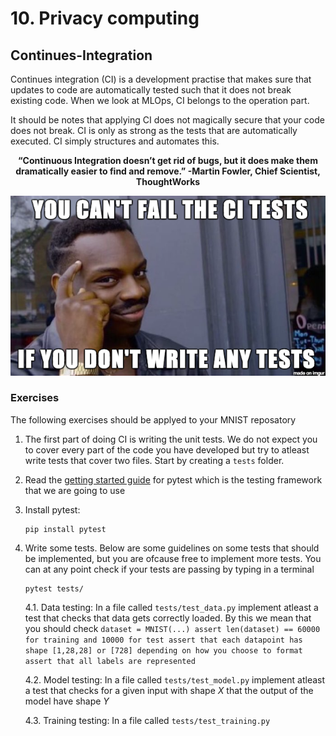 # 10. Privacy computing


## Continues-Integration

Continues integration (CI) is a development practise that makes sure that updates to code 
are automatically tested such that it does not break existing code. When we look at MLOps,
CI belongs to the operation part. 

It should be notes that applying CI does not magically secure that your code does not break.
CI is only as strong as the tests that are automatically executed. CI simply structures and
automates this.

<p align="center">
<b> “Continuous Integration doesn’t get rid of bugs, but it does make them dramatically easier to find and remove.” -Martin Fowler, Chief Scientist, ThoughtWorks </b>
</p>

![ci](../figures/ci.png)

### Exercises

The following exercises should be applyed to your MNIST reposatory

1. The first part of doing CI is writing the unit tests. We do not expect you to cover every part
   of the code you have developed but try to atleast write tests that cover two files. Start by
   creating a `tests` folder.

2. Read the [getting started guide](https://docs.pytest.org/en/6.2.x/getting-started.html) for pytest
   which is the testing framework that we are going to use
   
3. Install pytest:

   ```
   pip install pytest
   ```
   
4. Write some tests. Below are some guidelines on some tests that should be implemented, but
   you are ofcause free to implement more tests. You can at any point check if your tests are
   passing by typing in a terminal
   
   ```
   pytest tests/
   ```

   4.1. Data testing: In a file called `tests/test_data.py` implement atleast a test that
        checks that data gets correctly loaded. By this we mean that you should check
        ```
        dataset = MNIST(...)
        assert len(dataset) == 60000 for training and 10000 for test
        assert that each datapoint has shape [1,28,28] or [728] depending on how you choose to format
        assert that all labels are represented
        ```

   4.2. Model testing: In a file called `tests/test_model.py` implement atleast a test that
        checks for a given input with shape *X* that the output of the model have shape *Y*
   
   4.3. Training testing: In a file called `tests/test_training.py` 


